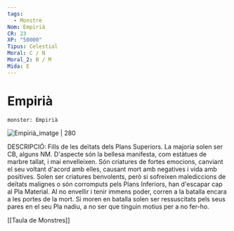 ```yaml
---
tags:
  - Monstre
Nom: Empirià
CR: 23
XP: "50000"
Tipus: Celestial
Moral: C / N
Moral_2: B / M
Mida: E
---
```

# Empirià

```statblock
monster: Empirià
```

![Empirià_imatge | 280](https://static.wikia.nocookie.net/forgottenrealms/images/e/e3/Empyrean-5e.jpg/revision/latest/scale-to-width-down/350?cb=20190109020326)

DESCRIPCIÓ: 
Fills de les deïtats dels Plans Superiors. La majoria solen ser CB, alguns NM. D'aspecte són la bellesa manifesta, com estàtues de marbre tallat, i mai envelleixen. Són criatures de fortes emocions, canviant el seu voltant d'acord amb elles, causant mort amb negatives i vida amb positives. Solen ser criatures benvolents, però si sofreixen malediccions de deïtats malignes o són corromputs pels Plans Inferiors, han d'escapar cap al Pla Material. Al no envellir i tenir immens poder, corren a la batalla encara a les portes de la mort. Si moren en batalla solen ser ressuscitats pels seus pares en el seu Pla nadiu, a no ser que tinguin motius per a no fer-ho.

[[Taula de Monstres]]

